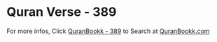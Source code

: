# Quran Verse - 389 

For more infos, Click [QuranBookk - 389](https://www.quranbookk.com/quran/search?q=389) to Search at [QuranBookk.com](http://quranbookk.com/)